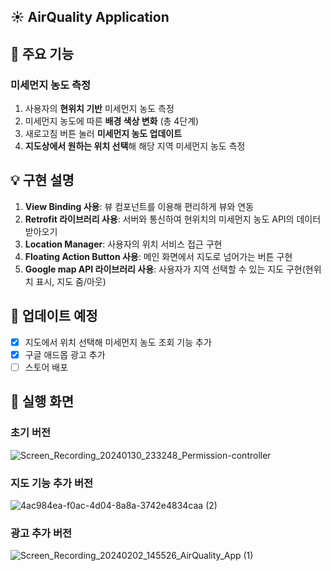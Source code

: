 ## ☀️ AirQuality Application
## 📌 주요 기능
### 미세먼지 농도 측정
1. 사용자의 **현위치 기반** 미세먼지 농도 측정
2. 미세먼지 농도에 따른 **배경 색상 변화** (총 4단계)
3. 새로고침 버튼 눌러 **미세먼지 농도 업데이트**
4. **지도상에서 원하는 위치 선택**해 해당 지역 미세먼지 농도 측정
## 💡 구현 설명
1. **View Binding 사용**: 뷰 컴포넌트를 이용해 편리하게 뷰와 연동
2. **Retrofit 라이브러리 사용**: 서버와 통신하여 현위치의 미세먼지 농도 API의 데이터 받아오기
3. **Location Manager**: 사용자의 위치 서비스 접근 구현
4. **Floating Action Button 사용**: 메인 화면에서 지도로 넘어가는 버튼 구현
5. **Google map API 라이브러리 사용**: 사용자가 지역 선택할 수 있는 지도 구현(현위치 표시, 지도 줌/아웃)
## 📲 업데이트 예정
- [x] 지도에서 위치 선택해 미세먼지 농도 조회 기능 추가
- [x] 구글 애드몹 광고 추가
- [ ] 스토어 배포
## 📱 실행 화면
### 초기 버전
![Screen_Recording_20240130_233248_Permission-controller](https://github.com/yesue2/AirQuality_App/assets/108323785/382116de-2c85-4b24-8dd3-510f7adf254a)

### 지도 기능 추가 버전
![4ac984ea-f0ac-4d04-8a8a-3742e4834caa (2)](https://github.com/yesue2/AirQuality_App/assets/108323785/f52f414f-8925-48dc-8a89-3c9b0c7dcd47)

### 광고 추가 버전
![Screen_Recording_20240202_145526_AirQuality_App (1)](https://github.com/yesue2/AirQuality_App/assets/108323785/dc077cdd-cea1-4636-8ca5-ce69ffcc4eb7)


